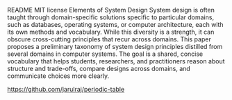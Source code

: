 README
MIT license
Elements of System Design
System design is often taught through domain-specific solutions specific to particular domains, such as databases, operating systems, or computer architecture, each with its own methods and vocabulary. While this diversity is a strength, it can obscure cross-cutting principles that recur across domains. This paper proposes a preliminary taxonomy of system design principles distilled from several domains in computer systems. The goal is a shared, concise vocabulary that helps students, researchers, and practitioners reason about structure and trade-offs, compare designs across domains, and communicate choices more clearly.

https://github.com/jarulraj/periodic-table